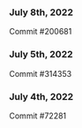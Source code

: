 ### July 8th, 2022

Commit #200681

### July 5th, 2022

Commit #314353


### July 4th, 2022

Commit #72281
